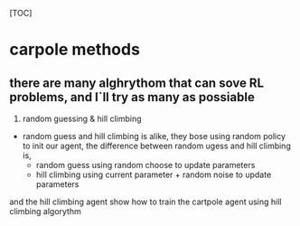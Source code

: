 [TOC]

# carpole methods
## there are many alghrythom that can sove RL problems, and I`ll try as many as possiable
 1. random guessing & hill climbing
   - random guess and hill climbing is alike, they bose using random policy to
  init our agent, the difference between random ugess and hill climbing is,
     - random guess using random choose to update parameters
     - hill climbing using current parameter + random noise to update parameters

   and the hill climbing agent show how to train the cartpole agent using hill climbing algorythm
    
 
